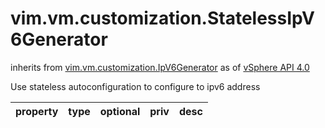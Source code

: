 vim.vm.customization.StatelessIpV6Generator
===========================================
inherits from [vim.vm.customization.IpV6Generator](docs/vim.vm.customization.IpV6Generator.md)
as of [vSphere API 4.0](vim.version.md#vim.version.version5)


Use stateless autoconfiguration to configure to ipv6 address

| property | type | optional | priv | desc |
|:---------|:-----|:---------|:-----|:-----|


